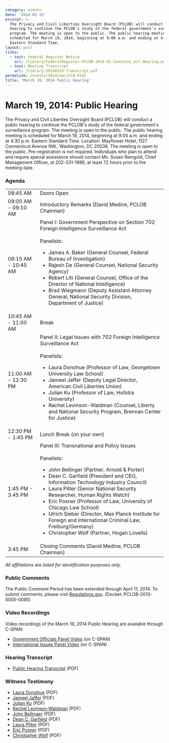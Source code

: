 ```yaml
---
category: events
date: '2014-03-19'
excerpt: >-
  The Privacy and Civil Liberties Oversight Board (PCLOB) will conduct a public
  hearing to continue the PCLOB's study of the federal government's surveillance
  program. The meeting is open to the public. The public hearing meeting is
  scheduled for March 19, 2014, beginning at 9:00 a.m. and ending at 4:30 p.m.
  Eastern Standard Time.
layout: post
links:
  - text: Federal Register Notice
    url: /library/FederalRegister-PCLOB-2014-02-Sunshine_Act_Hearing.pdf
  - text: Meeting Transcript
    url: /library/20140319-Transcript.pdf
permalink: /events/2014/march19.html
title: 'March 19, 2014 Public Hearing'
---
```

# March 19, 2014: Public Hearing

The Privacy and Civil Liberties Oversight Board (PCLOB) will conduct a public hearing to continue the PCLOB's study of the federal government's surveillance program. The meeting is open to the public. The public hearing meeting is scheduled for March 19, 2014, beginning at 9:00 a.m. and ending at 4:30 p.m. Eastern Standard Time. Location: Mayflower Hotel, 1127 Connecticut Avenue NW., Washington, DC 20036\. The meeting is open to the public. Pre-registration is not required. Individuals who plan to attend and require special assistance should contact Ms. Susan Reingold, Chief Management Officer, at 202-331-1986, at least 72 hours prior to the meeting date.

<a id="agenda"></a>

### Agenda

<table id="agenda">

<tbody>

<tr>

<td class="time">08:45 AM</td>

<td class="item">Doors Open</td>

</tr>

<tr>

<td class="time">09:00 AM - 09:10 AM</td>

<td class="item">Introductory Remarks (David Medine, PCLOB Chairman)</td>

</tr>

<tr>

<td class="time">09:15 AM - 10:45 AM</td>

<td class="item">Panel I: Government Perspective on Section 702 Foreign Intelligence Surveillance Act<br><br>Panelists:<ul><li>James A. Baker (General Counsel, Federal Bureau of Investigation)</li><li>Rajesh De (General Counsel, National Security Agency)</li><li>Robert Litt (General Counsel, Office of the Director of National Intelligence)</li><li>Brad Wiegmann (Deputy Assistant Attorney General, National Security Division, Department of Justice)</li></ul></td>

</tr>

<tr>

<td class="time">10:45 AM - 11:00 AM</td>

<td class="item">Break</td>

</tr>

<tr>

<td class="time">11:00 AM - 12:30 PM</td>

<td class="item">Panel II: Legal Issues with 702 Foreign Intelligence Surveillance Act<br><br>Panelists:<ul><li>Laura Donohue (Professor of Law, Georgetown University Law School)</li><li>Jameel Jaffer (Deputy Legal Director, American Civil Liberties Union)</li><li>Julian Ku (Professor of Law, Hofstra University)</li><li>Rachel Levinson-Waldman (Counsel, Liberty and National Security Program, Brennan Center for Justice)</li></ul></td>

</tr>

<tr>

<td class="time">12:30 PM - 1:45 PM</td>

<td class="item">Lunch Break (on your own)</td>

</tr>

<tr>

<td class="time">1:45 PM - 3:45 PM</td>

<td class="item">Panel III: Transnational and Policy Issues<br><br>Panelists:<ul><li>John Bellinger (Partner, Arnold &amp; Porter)</li><li>Dean C. Garfield (President and CEO, Information Technology Industry Council)</li><li>Laura Pitter (Senior National Security Researcher, Human Rights Watch)</li><li>Eric Posner (Professor of Law, University of Chicago Law School)</li><li>Ulrich Sieber (Director, Max Planck Institute for Foreign and International Criminal Law, Freiburg/Germany)</li><li>Christopher Wolf (Partner, Hogan Lovells)</li></ul></td>

</tr>

<tr>

<td class="time">3:45 PM</td>

<td class="item">Closing Comments (David Medine, PCLOB Chairman)</td>

</tr>

</tbody>

</table>

_All affiliations are listed for identification purposes only._

### Public Comments

<a id="publiccomments"></a>

The Public Comment Period has been extended through April 11, 2014\. To submit comments, please visit [Regulations.gov](http://go.usa.gov/KuCz). (Docket: PCLOB-2013-0005-0085)

### Video Recordings

<a id="videorecordings"></a>

Video recordings of the March 19, 2014 Public Hearing are available through C-SPAN:

*   [Government Officials Panel Video](http://www.c-span.org/video/?318372-1/hearing-govt-surveillance-programs-part-1) (on C-SPAN)
*   [International Issues Panel Video](http://www.c-span.org/video/?318372-4/government-surveillance-programs) (on C-SPAN)

### Hearing Transcript

<a id="transcript"></a>

*   [Public Hearing Transcript]({{site.baseurl}}/library/20140319-Transcript.pdf) (PDF)

### Witness Testimony

<a id="testimony"></a>

*   [Laura Donohue]({{site.baseurl}}/library/20140319-Testimony-Donohue.pdf) (PDF)
*   [Jameel Jaffer]({{site.baseurl}}/library/20140319-Testimony-Jaffer.pdf) (PDF)
*   [Julian Ku]({{site.baseurl}}/library/20140319-Testimony-Ku.pdf) (PDF)
*   [Rachel Levinson-Waldman]({{site.baseurl}}/library/20140319-Testimony-LevinsonWaldman.pdf) (PDF)
*   [John Bellinger]({{site.baseurl}}/library/20140319-Testimony-Bellinger.pdf) (PDF)
*   [Dean C. Garfield]({{site.baseurl}}/library/20140319-Testimony-Garfield.pdf) (PDF)
*   [Laura Pitter]({{site.baseurl}}/library/20140319-Testimony-Pitter.pdf) (PDF)
*   [Eric Posner]({{site.baseurl}}/library/20140319-Testimony-Posner.pdf) (PDF)
*   [Christopher Wolf]({{site.baseurl}}/library/20140319-Testimony-Wolf.pdf) (PDF)
